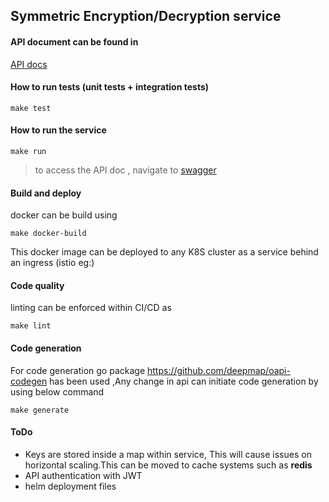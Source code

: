 ## Symmetric Encryption/Decryption service

#### API document can be found in 
[API docs](api/api.yaml)

#### How to run tests (unit tests + integration tests)

```
make test
```

#### How to run the service
```
make run
```
> to access the API doc , navigate to [swagger](http://localhost:8080/index.html)

#### Build and deploy
docker can be build using 
```
make docker-build
```
This docker image can be deployed to any K8S cluster as a service behind an ingress (istio eg:)

#### Code quality
linting can be enforced within CI/CD as

```
make lint
```

#### Code generation
For code generation go package https://github.com/deepmap/oapi-codegen has been used
,Any change in api can initiate code generation by using below command

```
make generate
```

#### ToDo
- Keys are stored inside a map within service, This will cause issues on horizontal scaling.This can be moved to cache systems such as **redis**
- API authentication with JWT
- helm deployment files